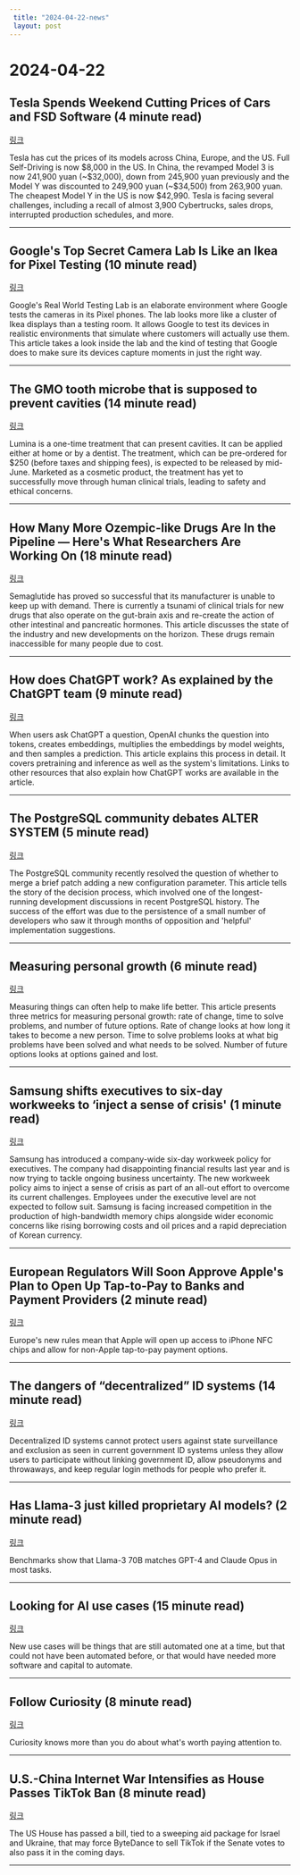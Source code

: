 ```yaml
---
 title: "2024-04-22-news"
 layout: post
---
```

<h1>2024-04-22</h1><h2>Tesla Spends Weekend Cutting Prices of Cars and FSD Software (4 minute read)</h2><p><a href="https://links.tldr.tech/Drxrkr">링크</a>  </p><p>Tesla has cut the prices of its models across China, Europe, and the US. Full Self-Driving is now $8,000 in the US. In China, the revamped Model 3 is now 241,900 yuan (~$32,000), down from 245,900 yuan previously and the Model Y was discounted to 249,900 yuan (~$34,500) from 263,900 yuan. The cheapest Model Y in the US is now $42,990. Tesla is facing several challenges, including a recall of almost 3,900 Cybertrucks, sales drops, interrupted production schedules, and more. </p><hr /><h2>Google's Top Secret Camera Lab Is Like an Ikea for Pixel Testing (10 minute read)</h2><p><a href="https://links.tldr.tech/G9tMtA">링크</a>  </p><p>Google's Real World Testing Lab is an elaborate environment where Google tests the cameras in its Pixel phones. The lab looks more like a cluster of Ikea displays than a testing room. It allows Google to test its devices in realistic environments that simulate where customers will actually use them. This article takes a look inside the lab and the kind of testing that Google does to make sure its devices capture moments in just the right way. </p><hr /><h2>The GMO tooth microbe that is supposed to prevent cavities (14 minute read)</h2><p><a href="https://links.tldr.tech/VU5akW">링크</a>  </p><p>Lumina is a one-time treatment that can present cavities. It can be applied either at home or by a dentist. The treatment, which can be pre-ordered for $250 (before taxes and shipping fees), is expected to be released by mid-June. Marketed as a cosmetic product, the treatment has yet to successfully move through human clinical trials, leading to safety and ethical concerns. </p><hr /><h2>How Many More Ozempic-like Drugs Are In the Pipeline — Here's What Researchers Are Working On (18 minute read)</h2><p><a href="https://links.tldr.tech/bdIR75">링크</a>  </p><p>Semaglutide has proved so successful that its manufacturer is unable to keep up with demand. There is currently a tsunami of clinical trials for new drugs that also operate on the gut-brain axis and re-create the action of other intestinal and pancreatic hormones. This article discusses the state of the industry and new developments on the horizon. These drugs remain inaccessible for many people due to cost. </p><hr /><h2>How does ChatGPT work? As explained by the ChatGPT team (9 minute read)</h2><p><a href="https://links.tldr.tech/zPBIZS">링크</a>  </p><p>When users ask ChatGPT a question, OpenAI chunks the question into tokens, creates embeddings, multiplies the embeddings by model weights, and then samples a prediction. This article explains this process in detail. It covers pretraining and inference as well as the system's limitations. Links to other resources that also explain how ChatGPT works are available in the article. </p><hr /><h2>The PostgreSQL community debates ALTER SYSTEM (5 minute read)</h2><p><a href="https://links.tldr.tech/3SS0FP">링크</a>  </p><p>The PostgreSQL community recently resolved the question of whether to merge a brief patch adding a new configuration parameter. This article tells the story of the decision process, which involved one of the longest-running development discussions in recent PostgreSQL history. The success of the effort was due to the persistence of a small number of developers who saw it through months of opposition and 'helpful' implementation suggestions. </p><hr /><h2>Measuring personal growth (6 minute read)</h2><p><a href="https://links.tldr.tech/RYpuXp">링크</a>  </p><p>Measuring things can often help to make life better. This article presents three metrics for measuring personal growth: rate of change, time to solve problems, and number of future options. Rate of change looks at how long it takes to become a new person. Time to solve problems looks at what big problems have been solved and what needs to be solved. Number of future options looks at options gained and lost. </p><hr /><h2>Samsung shifts executives to six-day workweeks to ‘inject a sense of crisis' (1 minute read)</h2><p><a href="https://links.tldr.tech/6yp4Ms">링크</a>  </p><p>Samsung has introduced a company-wide six-day workweek policy for executives. The company had disappointing financial results last year and is now trying to tackle ongoing business uncertainty. The new workweek policy aims to inject a sense of crisis as part of an all-out effort to overcome its current challenges. Employees under the executive level are not expected to follow suit. Samsung is facing increased competition in the production of high-bandwidth memory chips alongside wider economic concerns like rising borrowing costs and oil prices and a rapid depreciation of Korean currency. </p><hr /><h2>European Regulators Will Soon Approve Apple's Plan to Open Up Tap-to-Pay to Banks and Payment Providers (2 minute read)</h2><p><a href="https://links.tldr.tech/Knjcck">링크</a>  </p><p>Europe's new rules mean that Apple will open up access to iPhone NFC chips and allow for non-Apple tap-to-pay payment options. </p><hr /><h2>The dangers of “decentralized” ID systems (14 minute read)</h2><p><a href="https://links.tldr.tech/MXExyJ">링크</a>  </p><p>Decentralized ID systems cannot protect users against state surveillance and exclusion as seen in current government ID systems unless they allow users to participate without linking government ID, allow pseudonyms and throwaways, and keep regular login methods for people who prefer it. </p><hr /><h2>Has Llama-3 just killed proprietary AI models? (2 minute read)</h2><p><a href="https://links.tldr.tech/N3BnA0">링크</a>  </p><p>Benchmarks show that Llama-3 70B matches GPT-4 and Claude Opus in most tasks. </p><hr /><h2>Looking for AI use cases (15 minute read)</h2><p><a href="https://links.tldr.tech/lo17iC">링크</a>  </p><p>New use cases will be things that are still automated one at a time, but that could not have been automated before, or that would have needed more software and capital to automate. </p><hr /><h2>Follow Curiosity (8 minute read)</h2><p><a href="https://links.tldr.tech/tXuB6r">링크</a>  </p><p>Curiosity knows more than you do about what's worth paying attention to. </p><hr /><h2>U.S.-China Internet War Intensifies as House Passes TikTok Ban (8 minute read)</h2><p><a href="https://bit.ly/49Ml6sv">링크</a>  </p><p>The US House has passed a bill, tied to a sweeping aid package for Israel and Ukraine, that may force ByteDance to sell TikTok if the Senate votes to also pass it in the coming days. </p><hr />